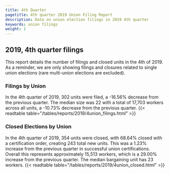 ```yaml
---
title: 4th Quarter 
pagetitle: 4th quarter 2019 Union Filing Report
description: Data on union election filings in 2019 4th quarter 
keywords: union filings
weight: 1
---
```


## 2019, 4th quarter filings

This report details the number of filings and closed units in the 4th of 2019. As a reminder, we are only showing filings and closures related to single union elections (rare multi-union elections are excluded).

### Filings by Union
In the 4th quarter of 2019, 302 units were filed, a -16.56% decrease from the previous quarter. The median size was 22 with a total of 17,703 workers across all units, a -10.73% decrease from the previous quarter.
{{< readtable table="/tables/reports/2019/4union_filings.html" >}}

### Closed Elections by Union
In the 4th quarter of 2019, 354 units were closed, with 68.64% closed with a certification order, creating 243 total new units. This was a 1.23% increase from the previous quarter in successful union certifications. Overall this represents approximately 15,513 workers, which is a 29.00% increase from the previous quarter. The median bargaining unit has 23 workers.
{{< readtable table="/tables/reports/2019/4union_closed.html" >}}
